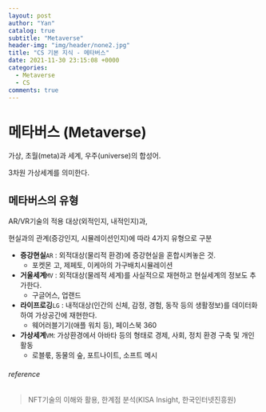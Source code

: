 ```yaml
---
layout: post
author: "Yan"
catalog: true
subtitle: "Metaverse"
header-img: "img/header/none2.jpg"
title: "CS 기본 지식 - 메타버스"
date: 2021-11-30 23:15:08 +0000
categories:
  - Metaverse
  - CS
comments: true
---
```


# 메타버스 (Metaverse)

가상, 초월(meta)과 세계, 우주(universe)의 합성어.

3차원 가상세계를 의미한다.

## 메타버스의 유형

AR/VR기술의 적용 대상(외적인지, 내적인지)과,

현실과의 관계(증강인지, 시뮬레이션인지)에 따라 4가지 유형으로 구분

- **증강현실**`AR` : 외적대상(물리적 환경)에 증강현실을 혼합시켜놓은 것.
  - 포켓몬 고, 제페토, 이케아의 가구배치시뮬레이션
- **거울세계**`MV` : 외적대상(물레적 세계)를 사실적으로 재현하고 현실세계의 정보도 추가한다.
  - 구글어스, 업랜드
- **라이프로깅**`LG` : 내적대상(인간의 신체, 감정, 경험, 동작 등의 생활정보)를 데이터화하여 가상공간에 재현한다.
  - 웨어러블기기(애플 워치 등), 페이스북 360
- **가상세계**`VM`: 가상환경에서 아바타 등의 형태로 경제, 사회, 정치 환경 구축 및 개인활동
  - 로블룫, 동물의 숲, 포트나이트, 소프트 메시

###### reference

> NFT기술의 이해와 활용, 한계점 분석(KISA Insight, 한국인터넷진흥원)
